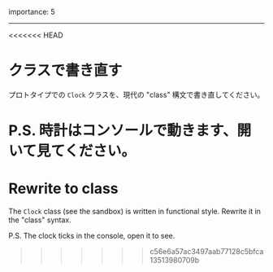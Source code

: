 importance: 5

---

<<<<<<< HEAD
# クラスで書き直す

プロトタイプでの `Clock` クラスを、現代の "class" 構文で書き直してください。

P.S. 時計はコンソールで動きます、開いて見てください。
=======
# Rewrite to class

The `Clock` class (see the sandbox) is written in functional style. Rewrite it in the "class" syntax.

P.S. The clock ticks in the console, open it to see.
>>>>>>> c56e6a57ac3497aab77128c5bfca13513980709b
